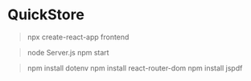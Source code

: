 # QuickStore

> npx create-react-app frontend

> node Server.js
> npm start

> npm install dotenv
> npm install react-router-dom
> npm install jspdf

